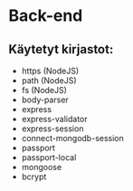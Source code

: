 # Back-end

## Käytetyt kirjastot:

- https (NodeJS)
- path (NodeJS)
- fs (NodeJS)
- body-parser
- express
- express-validator
- express-session
- connect-mongodb-session
- passport
- passport-local
- mongoose
- bcrypt